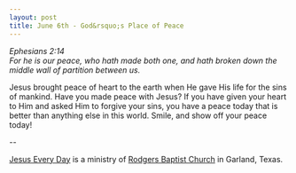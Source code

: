 ```yaml
---
layout: post
title: June 6th - God&rsquo;s Place of Peace
---
```


_Ephesians 2:14  
For he is our peace, who hath made both one, and hath broken down
the middle wall of partition between us._

Jesus brought peace of heart to the earth when He gave His life for
the sins of mankind. Have you made peace with Jesus? If you have given
your heart to Him and asked Him to forgive your sins, you have a peace
today that is better than anything else in this world. Smile, and show
off your peace today!

 --

<a href=http://jesuseveryday.net>Jesus Every Day</a> is a ministry of <a href=http://rodgersbaptist.net>Rodgers Baptist Church</a> in Garland, Texas.
